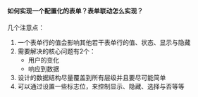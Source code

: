 #### 如何实现一个配置化的表单？表单联动怎么实现？

几个注意点：

1. 一个表单行的值会影响其他若干表单行的值、状态、显示与隐藏
2. 需要解决的核心问题有2个：
   + 用户的变化
   + 响应到数据
3. 设计的数据结构尽量覆盖到所有层级并且要尽可能简单
4. 可以通过设置一些标志位，来控制显示、隐藏、选择与否等等